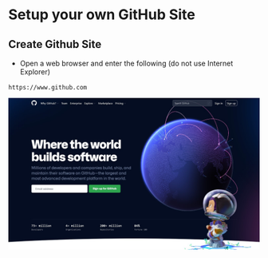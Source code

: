 # Setup your own GitHub Site

## Create Github Site 

- Open a web browser and enter the following (do not use Internet Explorer) 
```
https://www.github.com
```
![GitHub Signup page](pics/git01.jpg)
